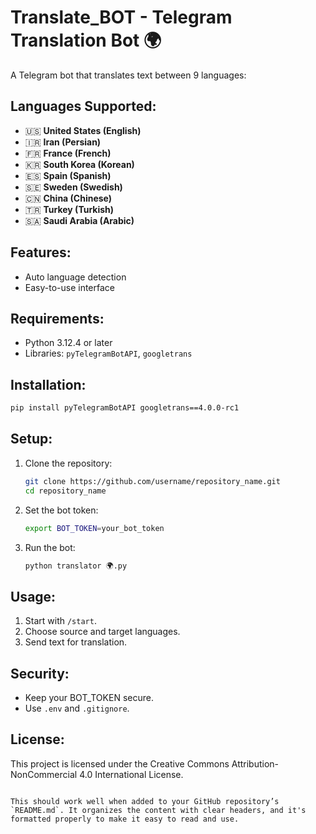 # Translate_BOT - Telegram Translation Bot 🌍

A Telegram bot that translates text between 9 languages:

## Languages Supported:
- 🇺🇸 **United States (English)**
- 🇮🇷 **Iran (Persian)**
- 🇫🇷 **France (French)**
- 🇰🇷 **South Korea (Korean)**
- 🇪🇸 **Spain (Spanish)**
- 🇸🇪 **Sweden (Swedish)**
- 🇨🇳 **China (Chinese)**
- 🇹🇷 **Turkey (Turkish)**
- 🇸🇦 **Saudi Arabia (Arabic)**


## Features:
- Auto language detection
- Easy-to-use interface

## Requirements:
- Python 3.12.4 or later
- Libraries: `pyTelegramBotAPI`, `googletrans`

## Installation:
```bash
pip install pyTelegramBotAPI googletrans==4.0.0-rc1
```

## Setup:
1. Clone the repository:
   ```bash
   git clone https://github.com/username/repository_name.git
   cd repository_name
   ```
2. Set the bot token:
   ```bash
   export BOT_TOKEN=your_bot_token
   ```
3. Run the bot:
   ```bash
   python translator 🌍.py
   ```

## Usage:
1. Start with `/start`.
2. Choose source and target languages.
3. Send text for translation.

## Security:
- Keep your BOT_TOKEN secure.
- Use `.env` and `.gitignore`.

## License:
This project is licensed under the Creative Commons Attribution-NonCommercial 4.0 International License.
```

This should work well when added to your GitHub repository’s `README.md`. It organizes the content with clear headers, and it's formatted properly to make it easy to read and use.
